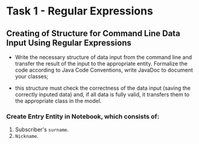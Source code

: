 # Task 1 - Regular Expressions

## Creating of Structure for Command Line Data Input Using Regular Expressions

- Write the necessary structure of data input from the command line and transfer the result of the input to the appropriate entity. Formalize the code according to Java Code Conventions, write JavaDoc to document your classes;

- this structure must check the correctness of the data input (saving the correctly inputed data) and, if all data is fully valid, it transfers them to the appropriate class in the model.

### Create Entry Entity in Notebook, which consists of:

1.	Subscriber's `surname`.
2.	`Nickname`.
